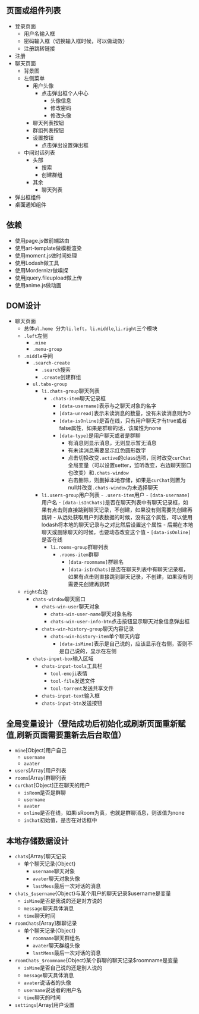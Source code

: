 ## 页面或组件列表
- 登录页面
  - 用户名输入框
  - 密码输入框（切换输入框时候，可以做动效）
  - 注册跳转链接
- 注册
- 聊天页面
  - 背景图
  - 左侧菜单
    - 用户头像
      - 点击弹出框个人中心
        - 头像信息
        - 修改密码
        - 修改头像
    - 聊天列表按钮
    - 群组列表按钮
    - 设置按钮
      - 点击弹出设置弹出框
  - 中间对话列表
    - 头部
      - 搜索
      - 创建群组
    - 其余
      - 聊天列表
- 弹出框组件
- 桌面通知组件

## 依赖
- 使用page.js做前端路由
- 使用art-template做模板渲染
- 使用moment.js做时间处理
- 使用Lodash做工具
- 使用Mordernizr做嗅探
- 使用jquery.fileupload做上传
- 使用anime.js做动画

## DOM设计
- 聊天页面
  - 总体`ul.home `分为`li.left`，`li.middle`,`li.right`三个模块
  - `.left`左侧
    - `.mine`
    - `.menu-group`
  - `.middle`中间
    - `.search-create`
      - `.search`搜索
      - `.create`创建群组
    - `ul.tabs-group`
      - `li.chats-group`聊天列表
        - `.chats-item`聊天记录框
      		- `[data-username]`表示与之聊天对象的名字
      		- `[data-unread]`表示未读消息的数量，没有未读消息则为0
          - `[data-isOnline]`是否在线，只有用户聊天才有true或者false属性，如果是群聊的话，该属性为none
          - `[data-type]`是用户聊天或者是群聊
      		- 有消息则显示消息，无则显示暂无消息
      		- 有未读消息需要显示红色圆形数字
      		- 点击切换改变`.active`的class选项，同时改变`curChat`全局变量（可以设置setter，监听改变，右边聊天窗口也改变）和`.chats-window`
      		- 右击删除，则删掉本地存储，如果是`curChat`则置为null并改变`.chats-window`为未选择聊天
      - `li.users-group`用户列表
				- `.users-item`用户
				  - `[data-username]`用户名
				  - `[data-isInChats]`是否在聊天列表中有聊天记录框，如果有点击则直接跳到聊天记录，不创建，如果没有则需要先创建再跳转
            - 从远处获取用户列表数据的时候，没有这个属性，可以使用lodash将本地的聊天记录与之对比然后设置这个属性
            - 后期在本地聊天或删除聊天的时候，也要动态改变这个值
				  - `[data-isOnline]`是否在线
     	- `li.rooms-group`群聊列表
     	  - `.rooms-item`群聊
     	    - `[data-roomname]`群聊名
     	    - `[data-isInChats]`是否在聊天列表中有聊天记录框，如果有点击则直接跳到聊天记录，不创建，如果没有则需要先创建再跳转
  - `right`右边
    - `chats-window`聊天窗口
      - `chats-win-user`聊天对象
        - `chats-win-user-name`聊天对象名称
        - `chats-win-user-info-btn`点击按钮显示聊天对象信息弹出框
      - `chats-win-history-group`聊天内容记录
        - `chats-win-history-item`单个聊天内容
          - `[data-isMine]`表示是自己说的，应该显示在右侧，否则不是自己说的，显示在左侧
    - `chats-input-box`输入区域
      - `chats-input-tools`工具栏
        - `tool-emoji`表情
        - `tool-file`发送文件
        - `tool-torrent`发送共享文件
      - `chats-input-text`输入框
      - `chats-input-btn`发送按钮


## 全局变量设计（登陆成功后初始化或刷新页面重新赋值,刷新页面需要重新去后台取值）
- `mine`[Object]用户自己
  - `username`
  - `avater`
- `users`[Array]用户列表
- `rooms`[Array]群聊列表
- `curChat`[Object]正在聊天的用户
  - `isRoom`是否是群聊
  - `username`
  - `avater`
  - `online`是否在线，如果isRoom为真，也就是群聊消息，则该值为none
  - `inChat`初始值，是否在对话框中

## 本地存储数据设计
- `chats`[Array]聊天记录
  - 单个聊天记录{Object}
    - `username`聊天对象
    - `avater`聊天对象头像
    - `lastMess`最后一次对话的消息
- `chats_$username`{Object}与某个用户的聊天记录$username是变量
  - `isMine`是否是我说的还是对方说的
  - `message`聊天具体消息
  - `time`聊天时间
- `roomChats`[Array]群聊记录
  - 单个聊天记录{Object}
    - `roomname`聊天群组名
    - `avater`聊天群组头像
    - `lastMess`最后一次对话的消息
- `roomChats_$roomname`{Object}某个群聊的聊天记录$roomname是变量
  - `isMine`是否自己说的还是别人说的
  - `message`聊天具体消息
  - `avater`说话者的头像
  - `username`说话者的用户名
  - `time`聊天的时间
- `settings`[Array]用户设置